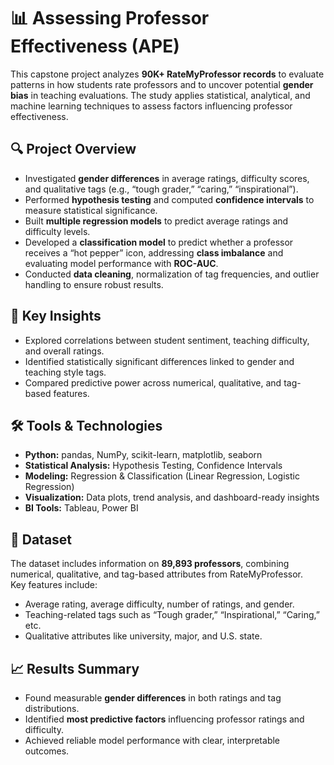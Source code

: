 # 📊 Assessing Professor Effectiveness (APE)

This capstone project analyzes **90K+ RateMyProfessor records** to evaluate patterns in how students rate professors and to uncover potential **gender bias** in teaching evaluations. The study applies statistical, analytical, and machine learning techniques to assess factors influencing professor effectiveness.

## 🔍 Project Overview
- Investigated **gender differences** in average ratings, difficulty scores, and qualitative tags (e.g., “tough grader,” “caring,” “inspirational”).
- Performed **hypothesis testing** and computed **confidence intervals** to measure statistical significance.
- Built **multiple regression models** to predict average ratings and difficulty levels.
- Developed a **classification model** to predict whether a professor receives a “hot pepper” icon, addressing **class imbalance** and evaluating model performance with **ROC-AUC**.
- Conducted **data cleaning**, normalization of tag frequencies, and outlier handling to ensure robust results.

## 🧠 Key Insights
- Explored correlations between student sentiment, teaching difficulty, and overall ratings.
- Identified statistically significant differences linked to gender and teaching style tags.
- Compared predictive power across numerical, qualitative, and tag-based features.

## 🛠️ Tools & Technologies
- **Python:** pandas, NumPy, scikit-learn, matplotlib, seaborn  
- **Statistical Analysis:** Hypothesis Testing, Confidence Intervals  
- **Modeling:** Regression & Classification (Linear Regression, Logistic Regression)  
- **Visualization:** Data plots, trend analysis, and dashboard-ready insights  
- **BI Tools:** Tableau, Power BI  

## 📁 Dataset
The dataset includes information on **89,893 professors**, combining numerical, qualitative, and tag-based attributes from RateMyProfessor.  
Key features include:
- Average rating, average difficulty, number of ratings, and gender.
- Teaching-related tags such as “Tough grader,” “Inspirational,” “Caring,” etc.
- Qualitative attributes like university, major, and U.S. state.

## 📈 Results Summary
- Found measurable **gender differences** in both ratings and tag distributions.  
- Identified **most predictive factors** influencing professor ratings and difficulty.  
- Achieved reliable model performance with clear, interpretable outcomes.  
